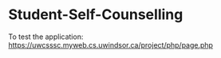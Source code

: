 # Student-Self-Counselling
To test the application: https://uwcsssc.myweb.cs.uwindsor.ca/project/php/page.php
